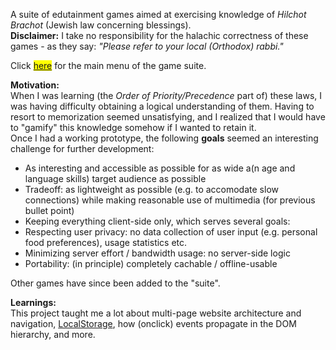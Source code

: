 <!-- **Summary:**  -->
A suite of edutainment games aimed at exercising knowledge of _Hilchot Brachot_ (Jewish law concerning blessings).  
**Disclaimer:** I take no responsibility for the halachic correctness of these games - as they say: _"Please refer to your local (Orthodox) rabbi."_  

Click <mark>[here](https://tuejoshua.github.io/hilchotBrachot)</mark> for the main menu of the game suite.

**Motivation:**  
When I was learning (the _Order of Priority/Precedence_ part of) these laws, I was having difficulty obtaining a logical understanding of them. Having to resort to memorization seemed unsatisfying, and I realized that I would have to "gamify" this knowledge somehow if I wanted to retain it.  
Once I had a working prototype, the following **goals** seemed an interesting challenge for further development:
- As interesting and accessible as possible for as wide a(n age and language skills) target audience as possible
- Tradeoff: as lightweight as possible (e.g. to accomodate slow connections) while making reasonable use of multimedia (for previous bullet point)
- Keeping everything client-side only, which serves several goals:
 - Respecting user privacy: no data collection of user input (e.g. personal food preferences), usage statistics etc.
 - Minimizing server effort / bandwidth usage: no server-side logic
 - Portability: (in principle) completely cachable / offline-usable  

Other games have since been added to the "suite".

**Learnings:**  
This project taught me a lot about multi-page website architecture and navigation, [LocalStorage](https://en.wikipedia.org/wiki/Web_storage), how (onclick) events propagate in the DOM hierarchy, and more.